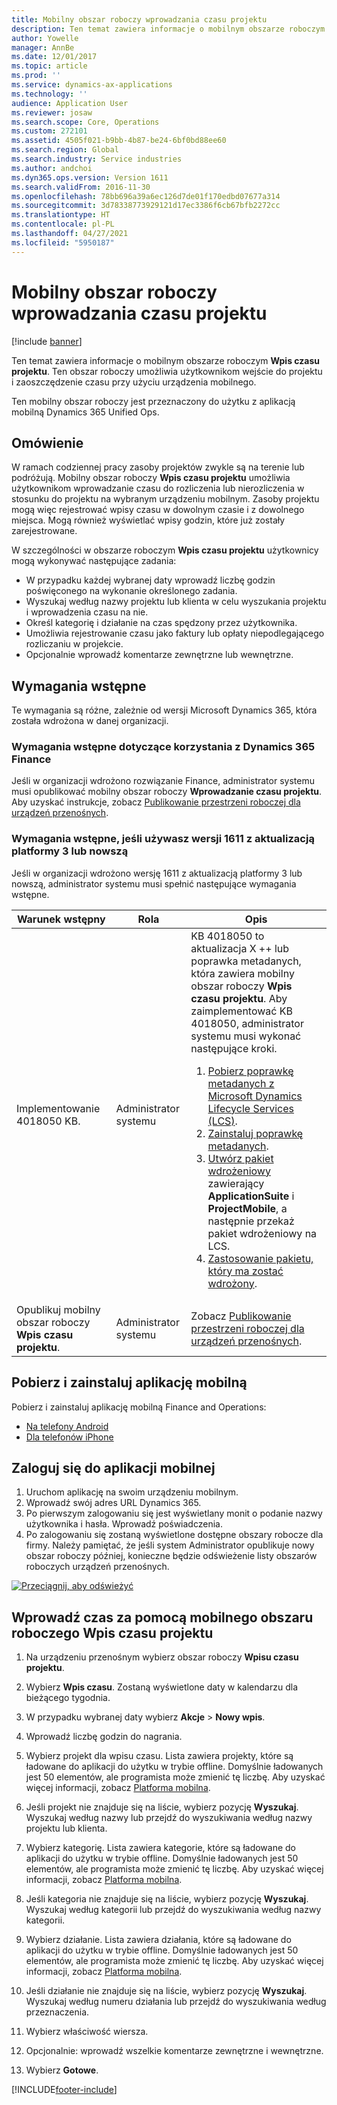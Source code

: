 ```yaml
---
title: Mobilny obszar roboczy wprowadzania czasu projektu
description: Ten temat zawiera informacje o mobilnym obszarze roboczym Wpis czasu projektu. Ten obszar roboczy umożliwia użytkownikom wejście do projektu i zaoszczędzenie czasu przy użyciu urządzenia mobilnego.
author: Yowelle
manager: AnnBe
ms.date: 12/01/2017
ms.topic: article
ms.prod: ''
ms.service: dynamics-ax-applications
ms.technology: ''
audience: Application User
ms.reviewer: josaw
ms.search.scope: Core, Operations
ms.custom: 272101
ms.assetid: 4505f021-b9bb-4b87-be24-6bf0bd88ee60
ms.search.region: Global
ms.search.industry: Service industries
ms.author: andchoi
ms.dyn365.ops.version: Version 1611
ms.search.validFrom: 2016-11-30
ms.openlocfilehash: 78bb696a39a6ec126d7de01f170edbd07677a314
ms.sourcegitcommit: 3d78338773929121d17ec3386f6cb67bfb2272cc
ms.translationtype: HT
ms.contentlocale: pl-PL
ms.lasthandoff: 04/27/2021
ms.locfileid: "5950187"
---
```

# <a name="project-time-entry-mobile-workspace"></a>Mobilny obszar roboczy wprowadzania czasu projektu

[!include [banner](../includes/banner.md)]

Ten temat zawiera informacje o mobilnym obszarze roboczym **Wpis czasu projektu**. Ten obszar roboczy umożliwia użytkownikom wejście do projektu i zaoszczędzenie czasu przy użyciu urządzenia mobilnego.

Ten mobilny obszar roboczy jest przeznaczony do użytku z aplikacją mobilną Dynamics 365 Unified Ops. 

## <a name="overview"></a>Omówienie
W ramach codziennej pracy zasoby projektów zwykle są na terenie lub podróżują. Mobilny obszar roboczy **Wpis czasu projektu** umożliwia użytkownikom wprowadzanie czasu do rozliczenia lub nierozliczenia w stosunku do projektu na wybranym urządzeniu mobilnym. Zasoby projektu mogą więc rejestrować wpisy czasu w dowolnym czasie i z dowolnego miejsca. Mogą również wyświetlać wpisy godzin, które już zostały zarejestrowane. 

W szczególności w obszarze roboczym **Wpis czasu projektu** użytkownicy mogą wykonywać następujące zadania:

-   W przypadku każdej wybranej daty wprowadź liczbę godzin poświęconego na wykonanie określonego zadania.
-   Wyszukaj według nazwy projektu lub klienta w celu wyszukania projektu i wprowadzenia czasu na nie.
-   Określ kategorię i działanie na czas spędzony przez użytkownika.
-   Umożliwia rejestrowanie czasu jako faktury lub opłaty niepodlegającego rozliczaniu w projekcie.
-   Opcjonalnie wprowadź komentarze zewnętrzne lub wewnętrzne.

## <a name="prerequisites"></a>Wymagania wstępne
Te wymagania są różne, zależnie od wersji Microsoft Dynamics 365, która została wdrożona w danej organizacji.

### <a name="prerequisites-if-you-use-dynamics-365-finance"></a>Wymagania wstępne dotyczące korzystania z Dynamics 365 Finance
Jeśli w organizacji wdrożono rozwiązanie Finance, administrator systemu musi opublikować mobilny obszar roboczy **Wprowadzanie czasu projektu**. Aby uzyskać instrukcje, zobacz [Publikowanie przestrzeni roboczej dla urządzeń przenośnych](/dynamics365/fin-ops-core/dev-itpro/mobile-apps/publish-mobile-workspace).

### <a name="prerequisites-if-you-use-version-1611-with-platform-update-3-or-later"></a>Wymagania wstępne, jeśli używasz wersji 1611 z aktualizacją platformy 3 lub nowszą
Jeśli w organizacji wdrożono wersję 1611 z aktualizacją platformy 3 lub nowszą, administrator systemu musi spełnić następujące wymagania wstępne. 

<table>
<thead>
<tr class="header">
<th>Warunek wstępny</th>
<th>Rola</th>
<th>Opis</th>
</tr>
</thead>
<tbody>
<tr class="odd">

<td>Implementowanie 4018050 KB.</td>
<td>Administrator systemu</td>
<td>KB 4018050 to aktualizacja X ++ lub poprawka metadanych, która zawiera mobilny obszar roboczy <strong>Wpis czasu projektu</strong>. Aby zaimplementować KB 4018050, administrator systemu musi wykonać następujące kroki.
<ol>
<li><a href="/dynamics365/fin-ops-core/dev-itpro/migration-upgrade/download-hotfix-lcs">Pobierz poprawkę metadanych z Microsoft Dynamics Lifecycle Services (LCS)</a>.</li>
<li><a href="/dynamics365/fin-ops-core/dev-itpro/migration-upgrade/install-metadata-hotfix-package">Zainstaluj poprawkę metadanych</a>.</li>
<li><a href="/dynamics365/fin-ops-core/dev-itpro/deployment/create-apply-deployable-package">Utwórz pakiet wdrożeniowy</a> zawierający <strong>ApplicationSuite</strong> i <strong>ProjectMobile</strong>, a następnie przekaż pakiet wdrożeniowy na LCS.</li>
<li><a href="/dynamics365/fin-ops-core/dev-itpro/deployment/apply-deployable-package-system">Zastosowanie pakietu, który ma zostać wdrożony</a>.</li>

</ol></td>
</tr>
<tr class="even">
<td>Opublikuj mobilny obszar roboczy <strong>Wpis czasu projektu</strong>.</td>
<td>Administrator systemu</td>
<td>Zobacz <a href="/dynamics365/fin-ops-core/dev-itpro/mobile-apps/publish-mobile-workspace">Publikowanie przestrzeni roboczej dla urządzeń przenośnych</a>.</td>
</tr>
</tbody>
</table>

## <a name="download-and-install-the-mobile-app"></a>Pobierz i zainstaluj aplikację mobilną

Pobierz i zainstaluj aplikację mobilną Finance and Operations:

-   [Na telefony Android](https://go.microsoft.com/fwlink/?linkid=850662)
-   [Dla telefonów iPhone](https://go.microsoft.com/fwlink/?linkid=850663)

## <a name="sign-in-to-the-mobile-app"></a>Zaloguj się do aplikacji mobilnej
1.  Uruchom aplikację na swoim urządzeniu mobilnym.
2.  Wprowadź swój adres URL Dynamics 365.
3.  Po pierwszym zalogowaniu się jest wyświetlany monit o podanie nazwy użytkownika i hasła. Wprowadź poświadczenia.
4.  Po zalogowaniu się zostaną wyświetlone dostępne obszary robocze dla firmy. Należy pamiętać, że jeśli system Administrator opublikuje nowy obszar roboczy później, konieczne będzie odświeżenie listy obszarów roboczych urządzeń przenośnych.

[![Przeciągnij, aby odświeżyć](./media/pull-to-refresh-list-of-workspaces-183x300.png)](./media/pull-to-refresh-list-of-workspaces.png)

## <a name="enter-time-by-using-the-project-time-entry-mobile-workspace"></a>Wprowadź czas za pomocą mobilnego obszaru roboczego Wpis czasu projektu
1.  Na urządzeniu przenośnym wybierz obszar roboczy **Wpisu czasu projektu**.
2.  Wybierz **Wpis czasu**. Zostaną wyświetlone daty w kalendarzu dla bieżącego tygodnia.
3.  W przypadku wybranej daty wybierz **Akcje** &gt; **Nowy wpis**.
4.  Wprowadź liczbę godzin do nagrania.
5.  Wybierz projekt dla wpisu czasu. Lista zawiera projekty, które są ładowane do aplikacji do użytku w trybie offline. Domyślnie ładowanych jest 50 elementów, ale programista może zmienić tę liczbę. Aby uzyskać więcej informacji, zobacz [Platforma mobilna](/dynamics365/fin-ops-core/dev-itpro/mobile-apps/mobile-app-home-page).
6.  Jeśli projekt nie znajduje się na liście, wybierz pozycję **Wyszukaj**. Wyszukaj według nazwy lub przejdź do wyszukiwania według nazwy projektu lub klienta.
7.  Wybierz kategorię. Lista zawiera kategorie, które są ładowane do aplikacji do użytku w trybie offline. Domyślnie ładowanych jest 50 elementów, ale programista może zmienić tę liczbę. Aby uzyskać więcej informacji, zobacz [Platforma mobilna](/dynamics365/fin-ops-core/dev-itpro/mobile-apps/mobile-app-home-page).
8.  Jeśli kategoria nie znajduje się na liście, wybierz pozycję **Wyszukaj**. Wyszukaj według kategorii lub przejdź do wyszukiwania według nazwy kategorii.
9.  Wybierz działanie. Lista zawiera działania, które są ładowane do aplikacji do użytku w trybie offline. Domyślnie ładowanych jest 50 elementów, ale programista może zmienić tę liczbę. Aby uzyskać więcej informacji, zobacz [Platforma mobilna](/dynamics365/fin-ops-core/dev-itpro/mobile-apps/mobile-app-home-page).
10. Jeśli działanie nie znajduje się na liście, wybierz pozycję **Wyszukaj**. Wyszukaj według numeru działania lub przejdź do wyszukiwania według przeznaczenia.

11. Wybierz właściwość wiersza.
12. Opcjonalnie: wprowadź wszelkie komentarze zewnętrzne i wewnętrzne.
13. Wybierz **Gotowe**.


[!INCLUDE[footer-include](../includes/footer-banner.md)]